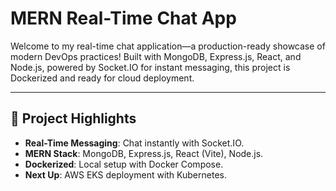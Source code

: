 # MERN Real-Time Chat App

Welcome to my real-time chat application—a production-ready showcase of modern DevOps practices! Built with MongoDB, Express.js, React, and Node.js, powered by Socket.IO for instant messaging, this project is Dockerized and ready for cloud deployment.

---

## 🌟 Project Highlights
- **Real-Time Messaging**: Chat instantly with Socket.IO.
- **MERN Stack**: MongoDB, Express.js, React (Vite), Node.js.
- **Dockerized**: Local setup with Docker Compose.
- **Next Up**: AWS EKS deployment with Kubernetes.